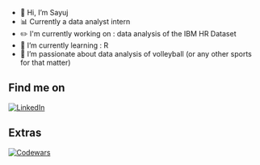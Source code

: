 - 👋 Hi, I’m Sayuj
- 📊 Currently a data analyst intern
- ✏️ I'm currently working on : data analysis of the IBM HR Dataset
- 🌱 I’m currently learning : R
- 💞️ I’m passionate about data analysis of volleyball (or any other sports for that matter)

## Find me on
  [![LinkedIn](https://img.shields.io/badge/linkedin-%230077B5.svg?style=for-the-badge&logo=linkedin&logoColor=white)](https://www.linkedin.com/in/sayujsa/)

## Extras
  [![Codewars](https://www.codewars.com/users/sayujsa/badges/small)](https://www.codewars.com/users/sayujsa)

<!---
sayujsa/sayujsa is a ✨ special ✨ repository because its `README.md` (this file) appears on your GitHub profile.
You can click the Preview link to take a look at your changes.
--->

